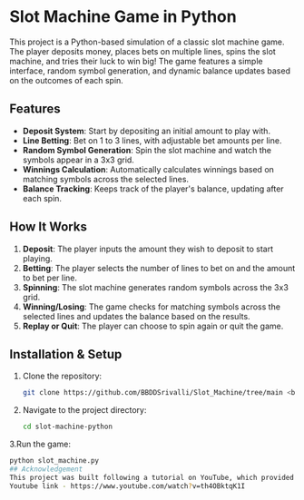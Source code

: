 # Slot Machine Game in Python

This project is a Python-based simulation of a classic slot machine game. The player deposits money, places bets on multiple lines, spins the slot machine, and tries their luck to win big! The game features a simple interface, random symbol generation, and dynamic balance updates based on the outcomes of each spin.

## Features
- **Deposit System**: Start by depositing an initial amount to play with.
- **Line Betting**: Bet on 1 to 3 lines, with adjustable bet amounts per line.
- **Random Symbol Generation**: Spin the slot machine and watch the symbols appear in a 3x3 grid.
- **Winnings Calculation**: Automatically calculates winnings based on matching symbols across the selected lines.
- **Balance Tracking**: Keeps track of the player's balance, updating after each spin.

## How It Works
1. **Deposit**: The player inputs the amount they wish to deposit to start playing.
2. **Betting**: The player selects the number of lines to bet on and the amount to bet per line.
3. **Spinning**: The slot machine generates random symbols across the 3x3 grid.
4. **Winning/Losing**: The game checks for matching symbols across the selected lines and updates the balance based on the results.
5. **Replay or Quit**: The player can choose to spin again or quit the game.

## Installation & Setup
1. Clone the repository:
   ```bash
   git clone https://github.com/BBDDSrivalli/Slot_Machine/tree/main <br>
2. Navigate to the project directory:
   ```bash
   cd slot-machine-python
3.Run the game:
  ```bash
  python slot_machine.py
## Acknowledgement
This project was built following a tutorial on YouTube, which provided a great introduction to Python programming and game logic development.
Youtube link - https://www.youtube.com/watch?v=th4OBktqK1I


